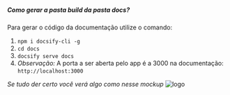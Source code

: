 
##### Como gerar a pasta build da pasta docs?
Para gerar o código da documentação utilize o comando:
1. `npm i docsify-cli -g`
2. `cd docs`
3. `docsify serve docs`
4. *Observação:* A porta a ser aberta pelo app é a 3000 na documentação: `http://localhost:3000`

*Se tudo der certo você verá algo como nesse mockup*
<img src="../../src/assets/mockup/mockup2.png" alt="logo" id="3813720" class="flaticon" />